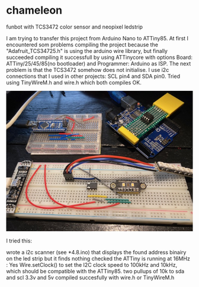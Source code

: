 # chameleon
funbot with TCS3472 color sensor and neopixel ledstrip

I am trying to transfer this project from Arduino Nano to ATTiny85. At first I encountered som problems compiling the project because the "Adafruit_TCS34725.h" is using the arduino wire library, but finally succeeded compiling it successfull by using ATTinycore with options Board: ATTiny/25/45/85(no bootloader) and Programmer: Arduino as ISP. The next problem is that the TCS3472 somehow does not initialise. I use i2c connections that I used in other projects: SCL pin4 and SDA pin0. Tried using TinyWireM.h and wire.h which both compiles OK.

![chameleon](https://github.com/gtmans/chameleon/blob/main/chameleon-breadboard.jpg)

I tried this:

wrote a i2c scanner (see *4.8.ino) that displays the found address binairy on the led strip but it finds nothing
checked the ATTiny is running at 16MHz : Yes
Wire.setClock() to set the I2C clock speed to 100kHz and 10kHz, which should be compatible with the ATTiny85.
two pullups of 10k to sda and scl
3.3v and 5v
compiled succesfully with wire.h or TinyWireM.h
